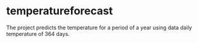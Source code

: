 # temperatureforecast
The project predicts the temperature for a period of a year using data daily temperature of 364 days.
